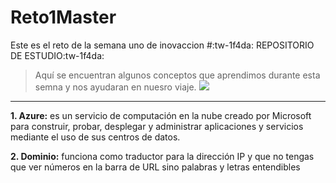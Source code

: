 # Reto1Master
Este es el reto de la semana uno de inovaccion
#:tw-1f4da:  REPOSITORIO DE ESTUDIO:tw-1f4da:
> Aquí se encuentran algunos conceptos que aprendimos durante esta semna y nos ayudaran  en nuesro viaje.
![](https://www.evolmind.com/articulos/img/2018/05/guia-elearning-1024x484.jpg)

------------
**1. Azure:** es un servicio de computación en la nube creado por Microsoft para construir, probar, desplegar y administrar aplicaciones y servicios mediante el uso de sus centros de datos.

**2. Dominio:** funciona como traductor para la dirección IP y que no tengas que ver números en la barra de URL sino palabras y letras entendibles
